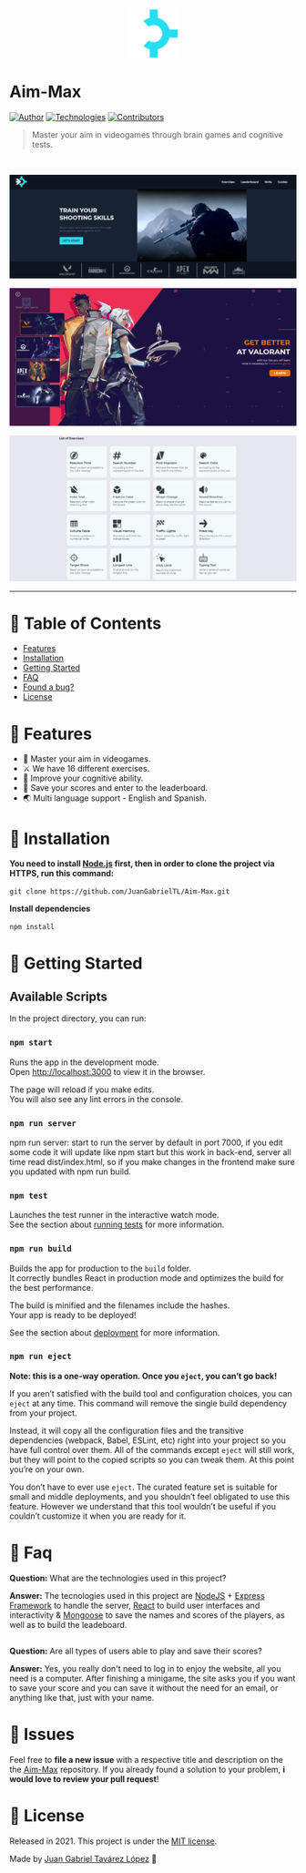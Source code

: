 <p align="center">
   <img src="./public/logo.png" width="88"/>
</p>

# Aim-Max

[![Author](https://img.shields.io/badge/author-JuanGabriel-27DDF2?style=flat-square)](https://github.com/JuanGabrielTL)
[![Technologies](https://img.shields.io/badge/Technologies-6-27DDF2?style=flat-square)](#)
[![Contributors](https://img.shields.io/badge/Contributors-2-27DDF2?style=flat-square)](#)

> Master your aim in videogames through brain games and cognitive tests.

<br />
<p align="center"><img src="./public/hero.png"/></p>
<p align="center"><img src="./public/demo.gif?raw=true"/></p>
<p align="center"><img src="./public/exercises.png"/></p>

---

# :pushpin: Table of Contents

* [Features](#rocket-features)
* [Installation](#construction_worker-installation)
* [Getting Started](#runner-getting-started)
* [FAQ](#postbox-faq)
* [Found a bug?](#bug-issues)
* [License](#closed_book-license)


# :rocket: Features

* 🔫 Master your aim in videogames.
* ⚔️ We have 16 different exercises.
* 🧠 Improve your cognitive ability.
* 📨 Save your scores and enter to the leaderboard.
* 🌏 Multi language support - English and Spanish.

# :construction_worker: Installation

**You need to install [Node.js](https://nodejs.org/en/download/) first, then in order to clone the project via HTTPS, run this command:**

```git clone https://github.com/JuanGabrielTL/Aim-Max.git```

**Install dependencies**

```npm install```

# :runner: Getting Started

## Available Scripts

In the project directory, you can run:

### `npm start`

Runs the app in the development mode.\
Open [http://localhost:3000](http://localhost:3000) to view it in the browser.

The page will reload if you make edits.\
You will also see any lint errors in the console.

### `npm run server`

npm run server: start to run the server by default in port 7000,
if you edit some code it will update like npm start but this work in back-end, 
server all time read dist/index.html, so if you make changes in the frontend
make sure you updated with npm run build.

### `npm test`

Launches the test runner in the interactive watch mode.\
See the section about [running tests](https://facebook.github.io/create-react-app/docs/running-tests) for more information.

### `npm run build`

Builds the app for production to the `build` folder.\
It correctly bundles React in production mode and optimizes the build for the best performance.

The build is minified and the filenames include the hashes.\
Your app is ready to be deployed!

See the section about [deployment](https://facebook.github.io/create-react-app/docs/deployment) for more information.

### `npm run eject`

**Note: this is a one-way operation. Once you `eject`, you can’t go back!**

If you aren’t satisfied with the build tool and configuration choices, you can `eject` at any time. This command will remove the single build dependency from your project.

Instead, it will copy all the configuration files and the transitive dependencies (webpack, Babel, ESLint, etc) right into your project so you have full control over them. All of the commands except `eject` will still work, but they will point to the copied scripts so you can tweak them. At this point you’re on your own.

You don’t have to ever use `eject`. The curated feature set is suitable for small and middle deployments, and you shouldn’t feel obligated to use this feature. However we understand that this tool wouldn’t be useful if you couldn’t customize it when you are ready for it.

# :postbox: Faq

**Question:** What are the technologies used in this project?

**Answer:** The tecnologies used in this project are [NodeJS](https://nodejs.org/en/) + [Express Framework](http://expressjs.com/en/) to handle the server, [React](https://es.reactjs.org/) to build user interfaces and interactivity & [Mongoose](https://mongoosejs.com/) to save the names and scores of the players, as well as to build the leadeboard.
##

**Question:** Are all types of users able to play and save their scores?

**Answer:** Yes, you really don't need to log in to enjoy the website, all you need is a computer. After finishing a minigame, the site asks you if you want to save your score and you can save it without the need for an email, or anything like that, just with your name.


# :bug: Issues

Feel free to **file a new issue** with a respective title and description on the the [Aim-Max](https://github.com/JuanGabrielTL/Aim-Max/pulls) repository. If you already found a solution to your problem, **i would love to review your pull request**!

# :closed_book: License

Released in 2021.
This project is under the [MIT license](https://github.com/JuanGabrielTL/Aim-Max/blob/main/LICENSE.txt).

Made by [Juan Gabriel Tavárez López](https://github.com/JuanGabrielTL) 🤠
